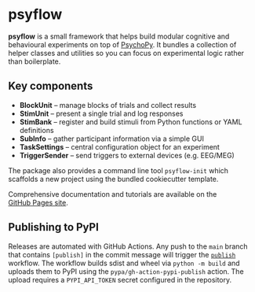 # psyflow

**psyflow** is a small framework that helps build modular cognitive and
behavioural experiments on top of
[PsychoPy](https://www.psychopy.org/).  It bundles a collection of helper
classes and utilities so you can focus on experimental logic rather than
boilerplate.

## Key components

- **BlockUnit** – manage blocks of trials and collect results
- **StimUnit** – present a single trial and log responses
- **StimBank** – register and build stimuli from Python functions or YAML
  definitions
- **SubInfo** – gather participant information via a simple GUI
- **TaskSettings** – central configuration object for an experiment
- **TriggerSender** – send triggers to external devices (e.g. EEG/MEG)

The package also provides a command line tool `psyflow-init` which
scaffolds a new project using the bundled cookiecutter template.

Comprehensive documentation and tutorials are available on the
[GitHub&nbsp;Pages site](https://taskbeacon.github.io/psyflow/).

## Publishing to PyPI

Releases are automated with GitHub Actions. Any push to the `main` branch
that contains `[publish]` in the commit message will trigger the
[`publish`](.github/workflows/publish.yml) workflow. The workflow builds
sdist and wheel via `python -m build` and uploads them to PyPI using the
`pypa/gh-action-pypi-publish` action. The upload requires a
`PYPI_API_TOKEN` secret configured in the repository. 


